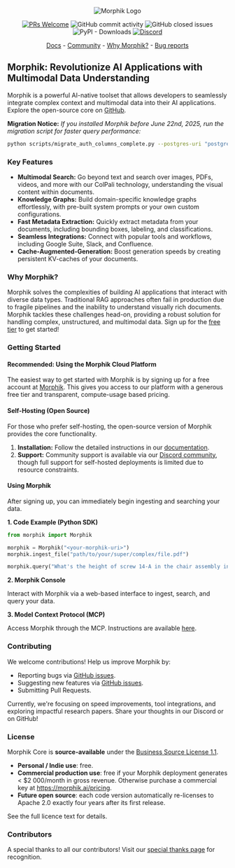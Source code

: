 <p align="center">
  <img alt="Morphik Logo" src="assets/morphik_logo.png">
</p>
<p align="center">
  <a href='http://makeapullrequest.com'><img alt='PRs Welcome' src='https://img.shields.io/badge/PRs-welcome-brightgreen.svg?style=shields'/></a>
  <img alt="GitHub commit activity" src="https://img.shields.io/github/commit-activity/m/morphik-org/morphik-core"/>
  <img alt="GitHub closed issues" src="https://img.shields.io/github/issues-closed/morphik-org/morphik-core"/>
  <img alt="PyPI - Downloads" src="https://img.shields.io/pypi/dm/morphik">
  <a href="https://discord.gg/BwMtv3Zaju"><img alt="Discord" src="https://img.shields.io/discord/1336524712817332276?logo=discord&label=discord"></a>
</p>

<p align="center">
  <a href="https://morphik.ai/docs">Docs</a> - <a href="https://discord.gg/BwMtv3Zaju">Community</a> - <a href="https://morphik.ai/docs/blogs/gpt-vs-morphik-multimodal">Why Morphik?</a> - <a href="https://github.com/morphik-org/morphik-core/issues/new?assignees=&labels=bug&template=bug_report.md">Bug reports</a>
</p>

## Morphik: Revolutionize AI Applications with Multimodal Data Understanding

Morphik is a powerful AI-native toolset that allows developers to seamlessly integrate complex context and multimodal data into their AI applications.  Explore the open-source core on [GitHub](https://github.com/morphik-org/morphik-core).

**Migration Notice:** *If you installed Morphik before June 22nd, 2025, run the migration script for faster query performance:*
```bash
python scripts/migrate_auth_columns_complete.py --postgres-uri "postgresql+asyncpg://user:pass@host:port/db"
```

### Key Features

*   **Multimodal Search:** Go beyond text and search over images, PDFs, videos, and more with our ColPali technology, understanding the visual content within documents.
*   **Knowledge Graphs:** Build domain-specific knowledge graphs effortlessly, with pre-built system prompts or your own custom configurations.
*   **Fast Metadata Extraction:** Quickly extract metadata from your documents, including bounding boxes, labeling, and classifications.
*   **Seamless Integrations:** Connect with popular tools and workflows, including Google Suite, Slack, and Confluence.
*   **Cache-Augmented-Generation:** Boost generation speeds by creating persistent KV-caches of your documents.

### Why Morphik?

Morphik solves the complexities of building AI applications that interact with diverse data types. Traditional RAG approaches often fail in production due to fragile pipelines and the inability to understand visually rich documents. Morphik tackles these challenges head-on, providing a robust solution for handling complex, unstructured, and multimodal data.  Sign up for the [free tier](https://www.morphik.ai/signup) to get started!

### Getting Started

#### Recommended: Using the Morphik Cloud Platform
The easiest way to get started with Morphik is by signing up for a free account at [Morphik](https://www.morphik.ai/signup). This gives you access to our platform with a generous free tier and transparent, compute-usage based pricing.

#### Self-Hosting (Open Source)

For those who prefer self-hosting, the open-source version of Morphik provides the core functionality.

1.  **Installation:** Follow the detailed instructions in our [documentation](https://morphik.ai/docs/getting-started).
2.  **Support:** Community support is available via our [Discord community](https://discord.gg/BwMtv3Zaju), though full support for self-hosted deployments is limited due to resource constraints.

#### Using Morphik

After signing up, you can immediately begin ingesting and searching your data.

**1. Code Example (Python SDK)**

```python
from morphik import Morphik

morphik = Morphik("<your-morphik-uri>")
morphik.ingest_file("path/to/your/super/complex/file.pdf")

morphik.query("What's the height of screw 14-A in the chair assembly instructions?")
```

**2. Morphik Console**

Interact with Morphik via a web-based interface to ingest, search, and query your data.

**3. Model Context Protocol (MCP)**

Access Morphik through the MCP.  Instructions are available [here](https://morphik.ai/docs/using-morphik/mcp).

### Contributing

We welcome contributions! Help us improve Morphik by:

*   Reporting bugs via [GitHub issues](https://github.com/morphik-org/morphik-core/issues).
*   Suggesting new features via [GitHub issues](https://github.com/morphik-org/morphik-core/issues).
*   Submitting Pull Requests.

Currently, we're focusing on speed improvements, tool integrations, and exploring impactful research papers.  Share your thoughts in our Discord or on GitHub!

### License

Morphik Core is **source-available** under the [Business Source License 1.1](./LICENSE).

*   **Personal / Indie use**: free.
*   **Commercial production use**: free if your Morphik deployment generates < $2 000/month in gross revenue.
    Otherwise purchase a commercial key at <https://morphik.ai/pricing>.
*   **Future open source**: each code version automatically re-licenses to Apache 2.0 exactly four years after its first release.

See the full licence text for details.

### Contributors

A special thanks to all our contributors!  Visit our [special thanks page](https://morphik.ai/docs/special-thanks) for recognition.